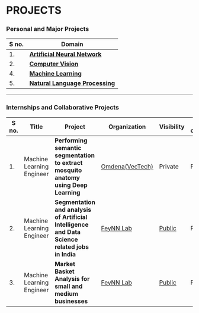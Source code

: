 # PROJECTS

### Personal and Major Projects
| **S no.** | **Domain** | 
| ----- | ----- |
| 1. | [**Artificial Neural Network**](https://github.com/vaasu2002/PROJECTS/tree/main/Artificial%20Neural%20Network) |
| 2. | [**Computer Vision**](https://github.com/vaasu2002/PROJECTS/tree/main/Computer%20Vision) |
| 4. | [**Machine Learning**](https://github.com/vaasu2002/PROJECTS/tree/main/Machine%20Learning) |
| 5. | [**Natural Language Processing**](https://github.com/vaasu2002/PROJECTS/tree/main/Natural%20Language%20Processing) |



---------------------------------------------------




### Internships and Collaborative Projects
| S no. | Title  | Project | Organization | Visibility | My contribution |
| ----- | ----- | -----| ----- | -----| -----| 
| 1. | Machine Learning Engineer |**Performing semantic segmentation to extract mosquito anatomy using Deep Learning** | [Omdena(VecTech)](https://www.vectech.io/) | Private | Read |
| 2. | Machine Learning Engineer |**Segmentation and analysis of Artificial Intelligence and Data Science related jobs in India** | [FeyNN Lab](https://feynnlabs.com/) | [Public](https://github.com/vaasu2002/Feynn-Labs/blob/main/Job%20Segmentation/SEGMENTATION%20AND%20ANALYSIS%20OF%20ARTIFICIAL%20INTELLIGENCE%20JOB%20MARKET%20IN%20INDIA.pdf) | Read |
| 3. | Machine Learning Engineer |**Market Basket Analysis for small and medium businesses** | [FeyNN Lab](https://feynnlabs.com/) | [Public](https://github.com/vaasu2002/Market-Basket-Analysis) | Read |



